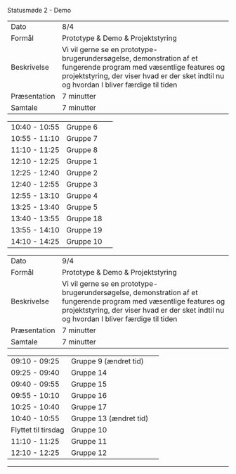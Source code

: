 Statusmøde 2 - Demo 

|               |               |
| ------------- | ------------- |
| Dato          | 8/4           |
| Formål        | Prototype & Demo & Projektstyring  |
| Beskrivelse   | Vi vil gerne se en prototype-brugerundersøgelse, demonstration af et fungerende program med væsentlige features og projektstyring, der viser hvad er der sket indtil nu og hvordan I bliver færdige til tiden |  
| Præsentation  | 7 minutter    |
| Samtale       | 7 minutter    |

|               |           |              |
|---------------|-----------|--------------|
| 10:40 - 10:55 | Gruppe 6  |  |
| 10:55 - 11:10 | Gruppe 7  |  |
| 11:10 - 11:25 | Gruppe 8  |  |
| 12:10 - 12:25 | Gruppe 1  |  |
| 12:25 - 12:40 | Gruppe 2 	|  |
| 12:40 - 12:55 | Gruppe 3 	|  |
| 12:55 - 13:10 | Gruppe 4 	|  |
| 13:25 - 13:40 | Gruppe 5  |  |
| 13:40 - 13:55 | Gruppe 18 |  |
| 13:55 - 14:10 | Gruppe 19 |  |
| 14:10 - 14:25 | Gruppe 10 |  |



|               |               |
| ------------- | ------------- |
| Dato          | 9/4           |
| Formål        | Prototype & Demo & Projektstyring  |
| Beskrivelse   | Vi vil gerne se en prototype-brugerundersøgelse, demonstration af et fungerende program med væsentlige features og projektstyring, der viser hvad er der sket indtil nu og hvordan I bliver færdige til tiden |  
| Præsentation  | 7 minutter    |
| Samtale       | 7 minutter    |

|               |           |              |
|---------------|-----------|--------------|
| 09:10 - 09:25 | Gruppe 9 (ændret tid) |  |
| 09:25 - 09:40 | Gruppe 14 |  |
| 09:40 - 09:55 | Gruppe 15 |  |
| 09:55 - 10:10 | Gruppe 16 |  |
| 10:25 - 10:40 | Gruppe 17 |  |
| 10:40 - 10:55 | Gruppe 13 (ændret tid) |  |
| Flyttet til tirsdag | Gruppe 10 |  |
| 11:10 - 11:25 | Gruppe 11 |  |
| 12:10 - 12:25 | Gruppe 12 |  |



































































































































































































































































































































































































































































































































































































































































































































































































































































































































































































--------------------------------------------------------------------------------------------------------

